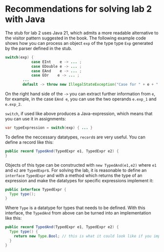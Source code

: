 # Recommendations for solving lab 2 with Java

The stub for lab 2 uses Java 21,
which admits a more readable alternative to the visitor pattern suggested in the book.
The following example code shows how you can process an object ```exp``` of the type type ```Exp```
generated by the parser defined in the stub.

```java
switch(exp) {
            case EInt    e -> ... ;
            case EDouble e -> ... ;
            case EAnd    e -> ... ;
            case EOr    e -> ... ;
	    ...
	    default -> throw new IllegalStateException("Case for " + e + " is not yet implemented.");
```

On the right hand side of the ```->``` you can extract further information from ```e```,
for example, in the case ```EAnd e```, you can use the two operands ```e.exp_1``` and ```e.exp_2```.

```switch```, if used like above produces a Java-expression, which means that you can use it in assignments:

```java
var typeExpression = switch(exp) { ... }
```

To define the neccessary datatypes, ```record```s are very useful.
You can define a record like this:

```java
public record TypedAnd(TypedExpr e1, TypedExpr e2) {
}
```

Objects of this type can be constructed with ```new TypedAnd(e1,e2)``` where ```e1``` and ```e2``` are ```TypedExpr```s. For solving the lab, it is reasonable to define an ```interface``` ```TypedExpr``` and with a method which returns the type of an expression and make the datatypes for specific expressions implement it:

```java
public interface TypedExpr {
  Type type();
}
```

Where ```Type``` is a datatype for types that needs to be defined. With this interface, the ```TypedAnd``` from above can be turned into an implementation like this:

```java
public record TypedAnd(TypedExpr e1, TypedExpr e2) {
  Type type() {
    return new Type.Bool; // this is what it could look like if you implement basic types as an enum
  }
}
```

